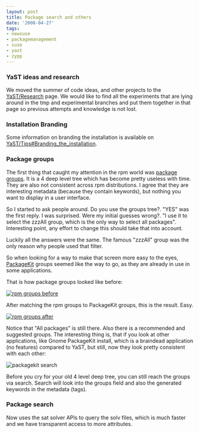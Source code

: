 ```yaml
---
layout: post
title: Package search and others
date: '2008-04-27'
tags:
- newsuse
- packagemanagement
- suse
- yast
- zypp
---
```


### YaST ideas and research

We moved the summer of code ideas, and other projects to the [YaST/Research][9] page. We would like to find all the experiments that are lying around in the tmp and experimental branches and put them together in that page so previous attempts and knowledge is not lost.

### Installation Branding

Some information on branding the installation is available on [YaST/Tips#Branding\_the\_installation][1].

### Package groups

The first thing that caught my attention in the rpm world was [package groups][8]. It is a 4 deep level tree which has become pretty useless with time. They are also not consistent across rpm distributions. I agree that they are interesting metadata (because they contain keywords), but nothing you want to display in a user interface.

So I started to ask people around. Do you use the groups tree?. "YES" was the first reply. I was surprised. Were my initial guesses wrong?. "I use it to select the zzzAll group, which is the only way to select all packages". Interesting point, any effort to change this should take that into account.

Luckily all the answers were the same. The famous "zzzAll" group was the only reason why people used that filter.

So when looking for a way to make that screen more easy to the eyes, [PackageKit][6] groups seemed like the way to go, as they are already in use in some applications.

That is how package groups looked like before:

[![rpm groups before][2]][3]

After matching the rpm groups to PackageKit groups, this is the result. Easy.

[![rpm groups after][4]][5]

Notice that "All packages" is still there. Also there is a recommended and suggested groups. The interesting thing is, that if you look at other applications, like Gnome PackageKit install, which is a braindead application (no features) compared to YaST, but still, now they look pretty consistent with each other:

![packagekit search][7]

Before you cry for your old 4 level deep tree, you can still reach the groups via search. Search will look into the groups field and also the generated keywords in the metadata (tags).

### Package search

Now uses the sat solver APIs to query the solv files, which is much faster and we have transparent access to more attributes.

[1]: http://en.opensuse.org/YaST/Tips#Branding_the_installation  
[2]: http://files.opensuse.org/opensuse/en/thumb/d/d3/Rpmgroups-before.png/800px-Rpmgroups-before.png  
[3]: http://files.opensuse.org/opensuse/en/d/d3/Rpmgroups-before.png  
[4]: http://files.opensuse.org/opensuse/en/thumb/0/02/Rpmgroups-after.png/800px-Rpmgroups-after.png  
[5]: http://files.opensuse.org/opensuse/en/0/02/Rpmgroups-after.png  
[6]: http://www.packagekit.org/  
[7]: http://www.packagekit.org/img/gpk-application-search.png  
[8]: http://forgeftp.novell.com/susesdk/docs/SUSE%20Package%20Conventions/spc_rpm_groups.html  
[9]: http://en.opensuse.org/YaST/Research

